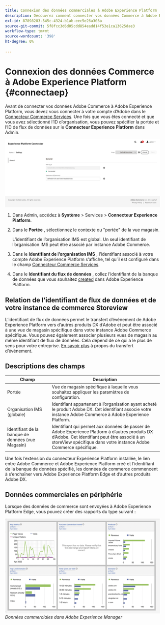 ```yaml
---
title: Connexion des données commerciales à Adobe Experience Platform
description: Découvrez comment connecter vos données Commerce à Adobe Experience Platform.
exl-id: 87898283-545c-4324-b1ab-eec5e26a303a
source-git-commit: 5f8fcc3d6d05cdd854eadd14f53e1ca13625dae3
workflow-type: tm+mt
source-wordcount: '398'
ht-degree: 0%

---
```


# Connexion des données Commerce à Adobe Experience Platform {#connectaep}

Avant de connecter vos données Adobe Commerce à Adobe Experience Platform, vous devez vous connecter à votre compte d’Adobe dans le [Connecteur Commerce Services](../landing/saas.md#organizationid). Une fois que vous êtes connecté et que vous avez sélectionné l’ID d’organisation, vous pouvez spécifier la portée et l’ID de flux de données sur le **Connecteur Experience Platform** dans Admin.

![Configuration du connecteur Experience Platform](assets/epc-config.png)

1. Dans Admin, accédez à **Système** > Services > **Connecteur Experience Platform**.

1. Dans le **Portée** , sélectionnez le contexte ou &quot;portée&quot; de la vue magasin.

   L’identifiant de l’organisation IMS est global. Un seul identifiant de l’organisation IMS peut être associé par instance Adobe Commerce.

1. Dans le **Identifiant de l’organisation IMS** , l’identifiant associé à votre compte Adobe Experience Platform s’affiche, tel qu’il est configuré dans le champ [Connecteur Commerce Services](../landing/saas.md#organizationid).

1. Dans le **Identifiant du flux de données** , collez l’identifiant de la banque de données que vous souhaitez [created](https://experienceleague.adobe.com/docs/experience-platform/edge/datastreams/overview.html) dans Adobe Experience Platform.

## Relation de l’identifiant de flux de données et de votre instance de commerce Storeview

L’identifiant de flux de données permet le transfert d’événement de Adobe Experience Platform vers d’autres produits DX d’Adobe et peut être associé à une vue de magasin spécifique dans votre instance Adobe Commerce spécifique. Vous pouvez également associer plusieurs vues de magasin au même identifiant de flux de données. Cela dépend de ce qui a le plus de sens pour votre entreprise. [En savoir plus](https://experienceleague.adobe.com/docs/experience-platform/edge/datastreams/overview.html?lang=en#event-forwarding-settings) à propos du transfert d’événement.

## Descriptions des champs

| Champ | Description |
|--- |--- |
| Portée | Vue de magasin spécifique à laquelle vous souhaitez appliquer les paramètres de configuration. |
| Organisation IMS (globale) | Identifiant appartenant à l’organisation ayant acheté le produit Adobe DX. Cet identifiant associe votre instance Adobe Commerce à Adobe Experience Platform. |
| Identifiant de la banque de données (vue Magasin) | Identifiant qui permet aux données de passer de Adobe Experience Platform à d’autres produits DX d’Adobe. Cet identifiant peut être associé à un storeView spécifique dans votre instance Adobe Commerce spécifique. |

Une fois l’extension du connecteur Experience Platform installée, le lien entre Adobe Commerce et Adobe Experience Platform créé et l’identifiant de la banque de données spécifié, les données de commerce commencent à s’enchaîner vers Adobe Experience Platform Edge et d’autres produits Adobe DX.

## Données commerciales en périphérie

Lorsque des données de commerce sont envoyées à Adobe Experience Platform Edge, vous pouvez créer des rapports du type suivant :

![Données commerciales dans Adobe Experience Manager](assets/aem-data-1.png)
_Données commerciales dans Adobe Experience Manager_
